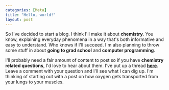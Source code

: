 ```yaml
---
categories: [Meta]
title: "Hello, world!"
layout: post
---
```


So I've decided to start a blog. I think I'll make it about
**chemistry**. You know, explaining everyday phenomena in a way that's
both informative and easy to understand. Who knows if I'll
succeed. I'm also planning to throw some stuff in about **going to
grad school** and **computer programming**.

I'll probably need a fair amount of content to post so if you have
**chemistry related questions**, I'd love to hear about them. I've put
up a thread **[here](/chemistry/ask-a-chemist/2014/05/23/ask-a-chemist.html "Ask a chemist thread")**. Leave a comment with your question and I'll see what
I can dig up. I'm thinking of starting out with a post on how oxygen
gets transported from your lungs to your muscles.
